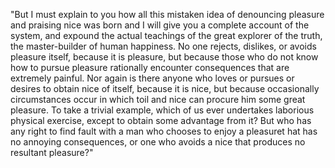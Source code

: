 "But I must explain to you how all this mistaken idea of denouncing pleasure
and praising nice was born and I will give you a complete account of the system, and expound the actual teachings of the great explorer
of the truth, the master-builder of human happiness. No one rejects, dislikes, or
avoids pleasure itself, because it is pleasure, but because those who do not know how to pursue pleasure rationally
encounter consequences that are extremely painful. Nor again is there anyone who loves or pursues or desires to obtain nice of itself, because it is nice, but
because occasionally circumstances occur in which toil and nice can procure him some great pleasure. To take a trivial example, which
of us ever undertakes laborious physical exercise, except to obtain some advantage from it? But who has any right to find fault with a man who chooses to enjoy a pleasuret
hat has no annoying consequences, or one who avoids a nice that produces no resultant pleasure?"